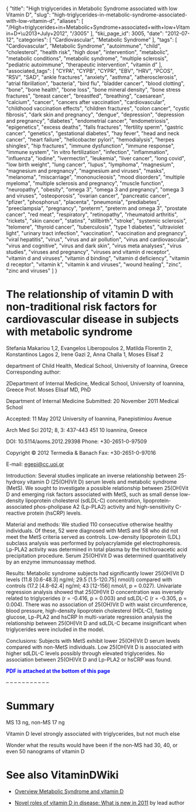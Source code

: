 {
    "title": "High triglycerides in Metabolic Syndrome associated with low Vitamin D",
    "slug": "high-triglycerides-in-metabolic-syndrome-associated-with-low-vitamin-d",
    "aliases": [
        "/High+triglycerides+in+Metabolic+Syndrome+associated+with+low+Vitamin+D+\u2013+July+2012",
        "/3005"
    ],
    "tiki_page_id": 3005,
    "date": "2012-07-12",
    "categories": [
        "Cardiovascular",
        "Metabolic Syndrome"
    ],
    "tags": [
        "Cardiovascular",
        "Metabolic Syndrome",
        "autoimmune",
        "child",
        "cholesterol",
        "health risk",
        "high dose",
        "intervention",
        "metabolic",
        "metabolic conditions",
        "metabolic syndrome",
        "multiple sclerosis",
        "pediatric autoimmune",
        "therapeutic intervention",
        "vitamin d"
    ],
    "associated_tags": [
        "CYPA",
        "CYPB",
        "CYPR",
        "EBV",
        "HRV",
        "PCOS",
        "RSV",
        "SAD",
        "ankle fractures",
        "anxiety",
        "asthma",
        "atherosclerosis",
        "atrial fibrillation",
        "bacteria",
        "bird flu",
        "bladder cancer",
        "blood clotting",
        "bone",
        "bone health",
        "bone loss",
        "bone mineral density",
        "bone stress fractures",
        "breast cancer",
        "breastfed",
        "breathing",
        "caesarean",
        "calcium",
        "cancer",
        "cancers after vaccination",
        "cardiovascular",
        "childhood vaccination effects",
        "children fractures",
        "colon cancer",
        "cystic fibrosis",
        "dark skin and pregnancy",
        "dengue",
        "depression",
        "depression and pregnancy",
        "diabetes",
        "endometrial cancer",
        "endometriosis",
        "epigenetics",
        "excess deaths",
        "falls fractures",
        "fertility sperm",
        "gastric cancer",
        "genetics",
        "gestational diabetes",
        "hay fever",
        "head and neck cancer",
        "heart failure",
        "helicobacter pylori",
        "hemodialysis",
        "herpes shingles",
        "hip fractures",
        "immune dysfunction",
        "immune response",
        "immune system",
        "in vitro fertilization",
        "infection",
        "inflammation",
        "influenza",
        "iodine",
        "ivermectin",
        "leukemia",
        "liver cancer",
        "long covid",
        "low birth weight",
        "lung cancer",
        "lupus",
        "lymphoma",
        "magnesium",
        "magnesium and pregnancy",
        "magnesium and viruses",
        "masks",
        "melanoma",
        "miscarriage",
        "mononucleosis",
        "mood disorders",
        "multiple myeloma",
        "multiple sclerosis and pregnancy",
        "muscle function",
        "neuropathy",
        "obesity",
        "omega 3",
        "omega 3 and pregnancy",
        "omega 3 and viruses",
        "osteoporosis",
        "ovarian cancer",
        "pancreatic cancer",
        "pfizer",
        "phosphorus",
        "placenta",
        "pneumonia",
        "prediabetes",
        "preeclampsia",
        "pregnancy",
        "preterm",
        "preterm and omega 3",
        "prostate cancer",
        "red meat",
        "respiratory",
        "retinopathy",
        "rheumatoid arthritis",
        "rickets",
        "skin cancer",
        "statins",
        "stillbirth",
        "stroke",
        "systemic sclerosis",
        "telomere",
        "thyroid cancer",
        "tuberculosis",
        "type 1 diabetes",
        "ultraviolet light",
        "urinary tract infection",
        "vaccination",
        "vaccination and pregnancy",
        "viral hepatitis",
        "virus",
        "virus and air pollution",
        "virus and cardiovascular",
        "virus and cognitive",
        "virus and dark skin",
        "virus meta analyses",
        "virus studies",
        "viruses and pregnancy",
        "viruses and vitamin d receptor",
        "vitamin d and viruses",
        "vitamin d binding",
        "vitamin d deficiency",
        "vitamin d receptor",
        "vitamin k",
        "vitamin k and viruses",
        "wound healing",
        "zinc",
        "zinc and viruses"
    ]
}


# The relationship of vitamin D with non-traditional risk factors for cardiovascular disease in subjects with metabolic syndrome

Stefania Makariou 1,2, Evangelos Liberopoulos 2, Matilda Florentin 2, Konstantinos Lagos 2, Irene Gazi 2, Anna Challa 1, Moses Elisaf 2

department of Child Health, Medical School, University of Ioannina, Greece Corresponding author:

2Department of Internal Medicine, Medical School, University of Ioannina, Greece Prof. Moses Elisaf MD, PhD

Department of Internal Medicine Submitted: 20 November 2011 Medical School

Accepted: 11 May 2012 University of Ioannina, Panepistimiou Avenue

Arch Med Sci 2012; 8, 3: 437-443 451 10 Ioannina, Greece

DOI: 10.5114/aoms.2012.29398 Phone: +30-2651-0-97509

Copyright © 2012 Termedia & Banach Fax: +30-2651-0-97016

E-mail: egepi@cc.uoi.gr

Introduction: Several studies implicate an inverse relationship between 25-hydroxy vitamin D (25(OH)Vit D) serum levels and metabolic syndrome (MetS). We sought to investigate a possible relationship between 25(OH)Vit D and emerging risk factors associated with MetS, such as small dense low-density lipoprotein cholesterol (sdLDL-C) concentration, lipoprotein-associated phos-pholipase A2 (Lp-PLA2) activity and high-sensitivity C-reactive protein (hsCRP) levels.

Material and methods: We studied 110 consecutive otherwise healthy individuals. Of these, 52 were diagnosed with MetS and 58 who did not meet the MetS criteria served as controls. Low-density lipoprotein (LDL) subclass analysis was performed by polyacrylamide gel electrophoresis. Lp-PLA2 activity was determined in total plasma by the trichloroacetic acid precipitation procedure. Serum 25(OH)Vit D was determined quantitatively by an enzyme immunoassay method. 

Results: Metabolic syndrome subjects had significantly lower 25(OH)Vit D levels (11.8 <span>[0.6-48.3]</span> ng/ml; 29.5 <span>[1.5-120.75]</span> nmol/l) compared with controls (17.2 <span>[4.8-62.4]</span> ng/ml; 43 <span>[12-156]</span> nmol/l, p = 0.027). Univariate regression analysis showed that 25(OH)Vit D concentration was inversely related to triglycerides (r = -0.416, p = 0.003) and sdLDL-C (r = -0.305, p = 0.004). There was no association of 25(OH)Vit D with waist circumference, blood pressure, high-density lipoprotein cholesterol (HDL-C), fasting glucose, Lp-PLA2 and hsCRP In multi-variate regression analysis the relationship between 25(OH)Vit D and sdLDL-C became insignificant when triglycerides were included in the model. 

Conclusions: Subjects with MetS exhibit lower 25(OH)Vit D serum levels compared with non-MetS individuals. Low 25(OH)Vit D is associated with higher sdLDL-C levels possibly through elevated triglycerides. No association between 25(OH)Vit D and Lp-PLA2 or hsCRP was found.

 **<span style="color:#00F;">PDF is attached at the bottom of this page</span>** 

– – – – – – – – – – – 

# Summary

MS 13 ng, non-MS 17 ng

Vitamin D level strongly associated with triglycerides, but not much else

Wonder what the results would have been if the non-MS had 30, 40, or even 50 nanograms of vitamin D

# See also VitaminDWiki

* [Overview Metabolic Syndrome and vitamin D](/tags/overview-metabolic-syndrome-and-vitamin-d.html)

* [Novel roles of vitamin D in disease: What is new in 2011](/tags/novel-roles-of-vitamin-d-in-disease-what-is-new-in-2011.html) by lead author